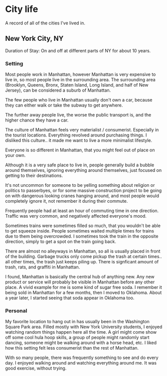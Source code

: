 # City life

A record of all of the cities I've lived in.

## New York City, NY

Duration of Stay: On and off at different parts of NY for about 10 years.

### Setting

Most people work in Manhattan, however Manhattan is very expensive to live in, so most people live in the surrounding area.
The surrounding area (Brooklyn, Queens, Bronx, Staten Island, Long Island, and half of New Jersey), can be considered a suburb of Manhattan.

The few people who live in Manhattan usually don't own a car, because they can either walk or take the subway to get anywhere.

The further away people live, the worse the public transport is, and the higher chance they have a car.

The culture of Manhattan feels very materialist / consumerist. Especially in the tourist locations. Everything revolved around purchasing things. I disliked this culture.. it made me want to live a more minimalist lifestyle.

Everyone is so different in Manhattan, that you might feel out of place on your own.

Although it is a very safe place to live in, people generally build a bubble around themselves, ignoring everything around themselves, just focused on getting to their destinations.

It's not uncommon for someone to be yelling something about religion or politics to passerbyes, or for some massive construction project to be going on with dangerous looking cranes hanging around, and most people would completely ignore it, not remember it during their commute.

Frequently people had at least an hour of commuting time in one direction. Traffic was very common, and negatively affected everyone's mood.

Sometimes trains were sometimes filled so much, that you wouldn't be able to get squeeze inside. People sometimes waited multiple times for trains due to them being overcrowded. I sometimes took the train in the opposite direction, simply to get a spot on the train going back.

There are almost no alleyways in Manhattan, so all is usually placed in front of the building. Garbage trucks only come pickup the trash at certain times.. all other times, the trash just keeps piling up. There is signficant amount of trash, rats, and graffiti in Manhattan.

I found, Manhattan is basically the central hub of anything new. Any new product or service will probably be visible in Manhattan before any other place. A vivid example for me is some kind of sugar free soda. I remember it being sold in Manhattan for a few months, then I moved to Oklahoma. About a year later, I started seeing that soda appear in Oklahoma too.

### Personal

My favorite location to hang out in has usually been in the Washington Square Park area. Filled mostly with New York University students, I enjoyed watching random things happen here all the time. A girl might come show off some cool hula hoop skills, a group of people might randomly start dancing, someone might be walking around with a horse head, etc.
I liked how this setting felt less consumerist than the rest of Manhattan.

With so many people, there was frequently something to see and do every day. I enjoyed walking around and watching everything around me. It was good exercise, without trying.

